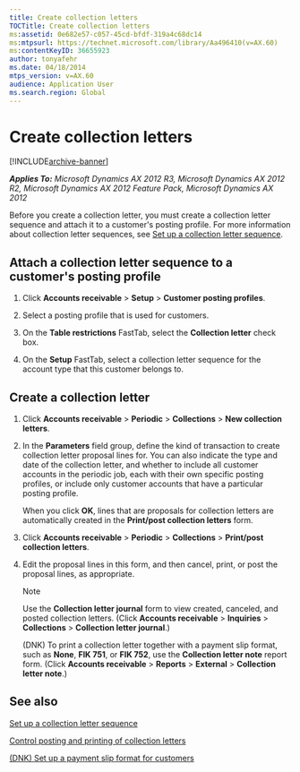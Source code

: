 ```yaml
---
title: Create collection letters
TOCTitle: Create collection letters
ms:assetid: 0e682e57-c057-45cd-bfdf-319a4c68dc14
ms:mtpsurl: https://technet.microsoft.com/library/Aa496410(v=AX.60)
ms:contentKeyID: 36655923
author: tonyafehr
ms.date: 04/18/2014
mtps_version: v=AX.60
audience: Application User
ms.search.region: Global
---
```


# Create collection letters 


[!INCLUDE[archive-banner](includes/archive-banner.md)]


_**Applies To:** Microsoft Dynamics AX 2012 R3, Microsoft Dynamics AX 2012 R2, Microsoft Dynamics AX 2012 Feature Pack, Microsoft Dynamics AX 2012_

Before you create a collection letter, you must create a collection letter sequence and attach it to a customer's posting profile. For more information about collection letter sequences, see [Set up a collection letter sequence](set-up-a-collection-letter-sequence.md).

## Attach a collection letter sequence to a customer's posting profile

1.  Click **Accounts receivable** \> **Setup** \> **Customer posting profiles**.

2.  Select a posting profile that is used for customers.

3.  On the **Table restrictions** FastTab, select the **Collection letter** check box.

4.  On the **Setup** FastTab, select a collection letter sequence for the account type that this customer belongs to.

## Create a collection letter

1.  Click **Accounts receivable** \> **Periodic** \> **Collections** \> **New collection letters**.

2.  In the **Parameters** field group, define the kind of transaction to create collection letter proposal lines for. You can also indicate the type and date of the collection letter, and whether to include all customer accounts in the periodic job, each with their own specific posting profiles, or include only customer accounts that have a particular posting profile.
    
    When you click **OK**, lines that are proposals for collection letters are automatically created in the **Print/post collection letters** form.

3.  Click **Accounts receivable** \> **Periodic** \> **Collections** \> **Print/post collection letters**.

4.  Edit the proposal lines in this form, and then cancel, print, or post the proposal lines, as appropriate.
    

    > [!NOTE]
    > <P>Use the <STRONG>Collection letter journal</STRONG> form to view created, canceled, and posted collection letters. (Click <STRONG>Accounts receivable</STRONG> &gt; <STRONG>Inquiries</STRONG> &gt; <STRONG>Collections</STRONG> &gt; <STRONG>Collection letter journal</STRONG>.)</P>
    > <P>(DNK) To print a collection letter together with a payment slip format, such as <STRONG>None</STRONG>, <STRONG>FIK 751</STRONG>, or <STRONG>FIK 752</STRONG>, use the <STRONG>Collection letter note</STRONG> report form. (Click <STRONG>Accounts receivable</STRONG> &gt; <STRONG>Reports</STRONG> &gt; <STRONG>External</STRONG> &gt; <STRONG>Collection letter note</STRONG>.)</P>



## See also

[Set up a collection letter sequence](set-up-a-collection-letter-sequence.md)

[Control posting and printing of collection letters](control-posting-and-printing-of-collection-letters.md)

[(DNK) Set up a payment slip format for customers](dnk-set-up-a-payment-slip-format-for-customers.md)

  


